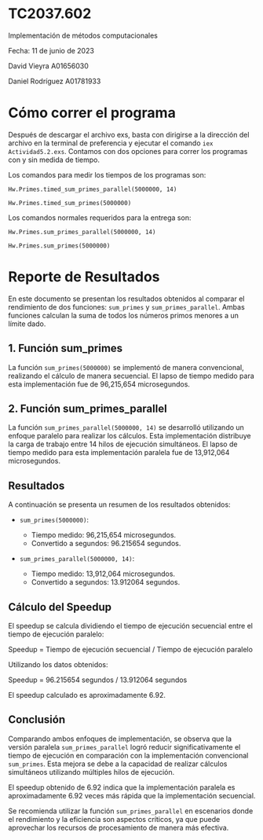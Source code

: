 # TC2037.602
Implementación de métodos computacionales

Fecha: 11 de junio de 2023

David Vieyra A01656030 

Daniel Rodríguez A01781933

# Cómo correr el programa

Después de descargar el archivo exs, basta con dirigirse a la dirección del archivo en la terminal de preferencia y ejecutar el comando `iex Actividad5.2.exs`. Contamos con dos opciones para correr los programas con y sin medida de tiempo.

Los comandos para medir los tiempos de los programas son:

`Hw.Primes.timed_sum_primes_parallel(5000000, 14)`

`Hw.Primes.timed_sum_primes(5000000)`

Los comandos normales requeridos para la entrega son: 

`Hw.Primes.sum_primes_parallel(5000000, 14)`

`Hw.Primes.sum_primes(5000000)`


# Reporte de Resultados

En este documento se presentan los resultados obtenidos al comparar el rendimiento de dos funciones: `sum_primes` y `sum_primes_parallel`. Ambas funciones calculan la suma de todos los números primos menores a un límite dado.

## 1. Función sum_primes

La función `sum_primes(5000000)` se implementó de manera convencional, realizando el cálculo de manera secuencial. El lapso de tiempo medido para esta implementación fue de 96,215,654 microsegundos.

## 2. Función sum_primes_parallel

La función `sum_primes_parallel(5000000, 14)` se desarrolló utilizando un enfoque paralelo para realizar los cálculos. Esta implementación distribuye la carga de trabajo entre 14 hilos de ejecución simultáneos. El lapso de tiempo medido para esta implementación paralela fue de 13,912,064 microsegundos.

## Resultados

A continuación se presenta un resumen de los resultados obtenidos:

- `sum_primes(5000000)`:
   - Tiempo medido: 96,215,654 microsegundos.
   - Convertido a segundos: 96.215654 segundos.

- `sum_primes_parallel(5000000, 14)`:
   - Tiempo medido: 13,912,064 microsegundos.
   - Convertido a segundos: 13.912064 segundos.

## Cálculo del Speedup

El speedup se calcula dividiendo el tiempo de ejecución secuencial entre el tiempo de ejecución paralelo:

Speedup = Tiempo de ejecución secuencial / Tiempo de ejecución paralelo

Utilizando los datos obtenidos:

Speedup = 96.215654 segundos / 13.912064 segundos

El speedup calculado es aproximadamente 6.92.

## Conclusión

Comparando ambos enfoques de implementación, se observa que la versión paralela `sum_primes_parallel` logró reducir significativamente el tiempo de ejecución en comparación con la implementación convencional `sum_primes`. Esta mejora se debe a la capacidad de realizar cálculos simultáneos utilizando múltiples hilos de ejecución.

El speedup obtenido de 6.92 indica que la implementación paralela es aproximadamente 6.92 veces más rápida que la implementación secuencial.

Se recomienda utilizar la función `sum_primes_parallel` en escenarios donde el rendimiento y la eficiencia son aspectos críticos, ya que puede aprovechar los recursos de procesamiento de manera más efectiva.
